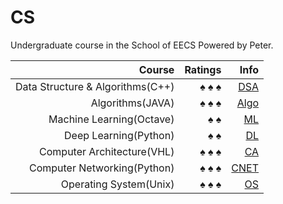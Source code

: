 # CS
 Undergraduate course in the School of EECS Powered by Peter.


 Course| Ratings | Info
 --:|--:|--:
Data Structure & Algorithms(C++) | &spades; &spades; &spades;  | [DSA](https://github.com/PeterWrighten/Peter_CS/tree/main/DataStructure/DataStructure_CPP)
Algorithms(JAVA) | &spades; &spades; &spades;  | [Algo](https://github.com/PeterWrighten/Peter_CS/tree/main/Algorithms%EF%BC%88JAVA%EF%BC%89)
Machine Learning(Octave)  | &spades; &spades;  | [ML](https://github.com/PeterWrighten/MachineLearning)
Deep Learning(Python)  | &spades; &spades;  | [DL](https://github.com/PeterWrighten/DeepLearning)
Computer Architecture(VHL) | &spades; &spades; &spades;  | [CA](https://github.com/PeterWrighten/ComputerArchitecture)
Computer Networking(Python)  | &spades; &spades; &spades;  | [CNET](https://github.com/PeterWrighten/ComputerNetworking)
Operating System(Unix)  | &spades; &spades; &spades; | [OS](https://github.com/PeterWrighten/OperatingSystem)
